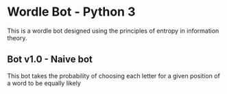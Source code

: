 # Wordle Bot - Python 3
This is a wordle bot designed using the principles of entropy in information theory.

## Bot v1.0 - Naive bot
This bot takes the probability of choosing each letter for a given position of a word to be equally likely